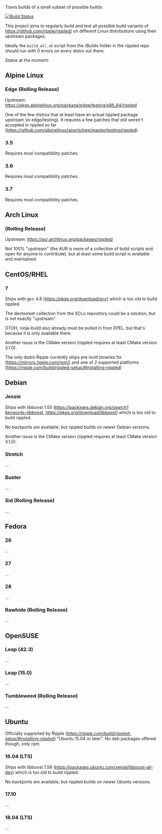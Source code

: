 Travis builds of a small subset of possible builds:

[![Build Status](https://travis-ci.org/MarkusTeufelberger/rippled-distrotest.svg?branch=master)](https://travis-ci.org/MarkusTeufelberger/rippled-distrotest)

This project aims to regularly build and test all possible build variants of
https://github.com/ripple/rippled/ on different Linux distributions using their
upstream packages.

Ideally the `build_all.sh` script from the /Builds folder in the rippled repo should run with 0 errors on every distro out there.

Status at the moment:

## Alpine Linux

### Edge (Rolling Release)

Upstream: https://pkgs.alpinelinux.org/package/edge/testing/x86_64/rippled

One of the few distros that at least have an actual rippled package upstream (in edge/testing).
It requires a few patches that still weren't accepted in rippled so far (https://github.com/alpinelinux/aports/tree/master/testing/rippled).

### 3.5

Requires musl compatibility patches.

### 3.6

Requires musl compatibility patches.

### 3.7

Requires musl compatibility patches.

## Arch Linux

### (Rolling Release)

Upstream: https://aur.archlinux.org/packages/rippled/

Not 100% "upstream" (the AUR is more of a collection of build scripts and open for anyone to contribute), but at least some build script is available and maintained.

## CentOS/RHEL

### 7

Ships with gcc 4.8 (https://pkgs.org/download/gcc) which is too old to build rippled.

The devtoolset collection from the SCLo repository could be a solution, but is not exactly "upstream".

OTOH, ninja-build also already must be pulled in from EPEL, but that's because it is only available there.

Another issue is the CMake version (rippled requires at least CMake version 3.1.0).

The only distro Ripple currently ships pre-built binaries for (https://mirrors.ripple.com/rpm/) and one of 2 supported platforms (https://ripple.com/build/rippled-setup/#installing-rippled)

## Debian

### Jessie

Ships with libboost 1.55 (https://packages.debian.org/search?keywords=libboost, https://pkgs.org/download/libboost) which is too old to build rippled.

No backports are available, but rippled builds on newer Debian versions.

Another issue is the CMake version (rippled requires at least CMake version 3.1.0).

### Stretch

...

### Buster

...

### Sid (Rolling Release)

...

## Fedora

### 26

...

### 27

...

### 28

...

### Rawhide (Rolling Release)

...

## OpenSUSE

### Leap (42.3)

...

### Leap (15.0)

...

### Tumbleweed (Rolling Release)

...

## Ubuntu

Officially supported by Ripple (https://ripple.com/build/rippled-setup/#installing-rippled) "Ubuntu 15.04 or later".
No deb packages offered though, only rpm.

### 16.04 (LTS)

Ships with libboost 1.58 (https://packages.ubuntu.com/xenial/libboost-all-dev) which is too old to build rippled.

No backports are available, but rippled builds on newer Ubuntu versions.

### 17.10

...

### 18.04 (LTS)

...

